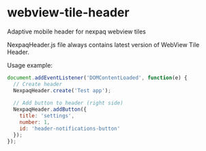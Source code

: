 # webview-tile-header
Adaptive mobile header for nexpaq webview tiles

NexpaqHeader.js file always contains latest version of WebView Tile Header.

Usage example:
```javascript
document.addEventListener('DOMContentLoaded', function(e) {
  // Create header
  NexpaqHeader.create('Test app');
  
  // Add button to header (right side)
  NexpaqHeader.addButton({
    title: 'settings',
    number: 1,
    id: 'header-notifications-button'
  });
});
```
